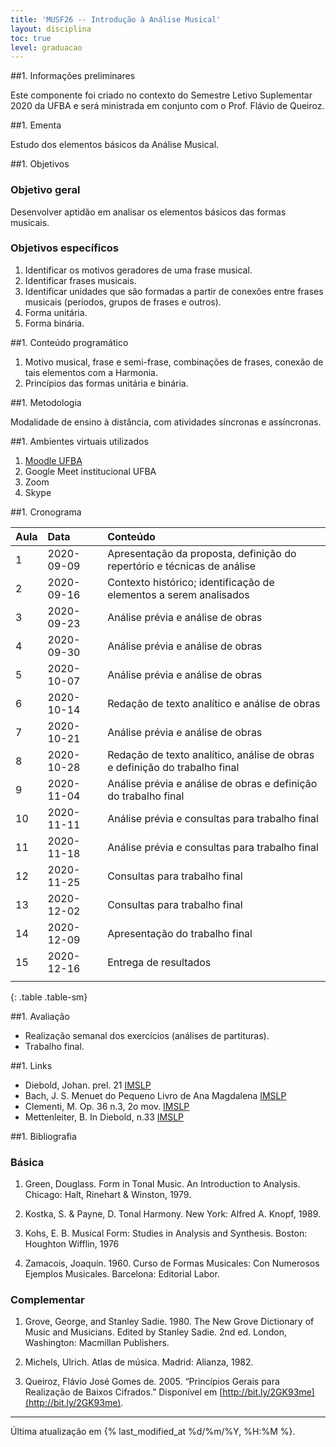 ```yaml
---
title: 'MUSF26 -- Introdução à Análise Musical'
layout: disciplina
toc: true
level: graduacao
---
```


##1. Informações preliminares

Este componente foi criado no contexto do Semestre Letivo Suplementar
2020 da UFBA e será ministrada em conjunto com o Prof. Flávio de Queiroz.

##1. Ementa

Estudo dos elementos básicos da Análise Musical.

##1. Objetivos

### Objetivo geral

Desenvolver aptidão em analisar os elementos básicos das formas musicais.

### Objetivos específicos

1. Identificar os motivos geradores de uma frase musical.
1. Identificar frases musicais.
1. Identificar unidades que são formadas a partir de conexões entre
   frases musicais (períodos, grupos de frases e outros).
1. Forma unitária.
1. Forma binária.

##1. Conteúdo programático

1. Motivo musical, frase e semi-frase, combinações de frases, conexão
   de tais elementos com a Harmonia.
1. Princípios das formas unitária e binária.

##1. Metodologia

Modalidade de ensino à distância, com atividades síncronas e
assíncronas.

##1. Ambientes virtuais utilizados

1. [Moodle UFBA](https://ava.ufba.br/course/view.php?id=13589)
1. Google Meet institucional UFBA
1. Zoom
1. Skype


##1. Cronograma

| Aula | Data       | Conteúdo                                                                   |
|:-----|:-----------|:---------------------------------------------------------------------------|
| 1    | 2020-09-09 | Apresentação da proposta, definição do repertório e técnicas de análise    |
| 2    | 2020-09-16 | Contexto histórico; identificação de elementos a serem analisados          |
| 3    | 2020-09-23 | Análise prévia e análise de obras                                          |
| 4    | 2020-09-30 | Análise prévia e análise de obras                                          |
| 5    | 2020-10-07 | Análise prévia e análise de obras                                          |
| 6    | 2020-10-14 | Redação de texto analítico e análise de obras                              |
| 7    | 2020-10-21 | Análise prévia e análise de obras                                          |
| 8    | 2020-10-28 | Redação de texto analítico, análise de obras e definição do trabalho final |
| 9    | 2020-11-04 | Análise prévia e análise de obras e definição do trabalho final            |
| 10   | 2020-11-11 | Análise prévia e consultas para trabalho final                             |
| 11   | 2020-11-18 | Análise prévia e consultas para trabalho final                             |
| 12   | 2020-11-25 | Consultas para trabalho final                                              |
| 13   | 2020-12-02 | Consultas para trabalho final                                              |
| 14   | 2020-12-09 | Apresentação do trabalho final                                             |
| 15   | 2020-12-16 | Entrega de resultados                                                      |
|      |            |                                                                            |
{: .table .table-sm}

##1. Avaliação

- Realização semanal dos exercícios (análises de partituras).
- Trabalho final.


<!-- ##1. Trabalhos -->

<!-- ##1. Recursos disponíveis -->

##1. Links

- Diebold, Johan. prel. 21 [IMSLP](https://ks.imslp.net/files/imglnks/usimg/3/37/IMSLP85001-SIBLEY1802.13363.8dc5-39087012432912vol_1.pdf)
- Bach, J. S. Menuet do Pequeno Livro de Ana Magdalena [IMSLP](https://ks.imslp.net/files/imglnks/usimg/5/58/IMSLP582238-PMLP06107-AMBach_21_Extraits.pdf)
- Clementi, M. Op. 36 n.3, 2o mov.
 [IMSLP](https://ks.imslp.net/files/imglnks/usimg/1/17/IMSLP02566-Clementi_-_Sonata_Op._36,_No.3.pdf)
- Mettenleiter, B. In Diebold, n.33
 [IMSLP](https://ks.imslp.net/files/imglnks/usimg/3/38/IMSLP283073-PMLP459404-JDiebold_175_Neue_Orgelst%C3%BCcke,_Op.70.pdf)

##1. Bibliografia

### Básica

1. Green, Douglass. Form in Tonal Music. An Introduction to
   Analysis. Chicago: Halt, Rinehart & Winston, 1979.

1. Kostka, S. & Payne, D. Tonal Harmony. New York: Alfred A. Knopf,
   1989.

1. Kohs, E. B. Musical Form: Studies in Analysis and
   Synthesis. Boston: Houghton Wifflin, 1976

1. Zamacois, Joaquín. 1960. Curso de Formas Musicales: Con Numerosos
   Ejemplos Musicales. Barcelona: Editorial Labor.


### Complementar

1. Grove, George, and Stanley Sadie. 1980. The New Grove Dictionary of
   Music and Musicians. Edited by Stanley Sadie. 2nd ed. London,
   Washington: Macmillan Publishers.

1. Michels, Ulrich. Atlas de música. Madrid: Alianza, 1982.

1. Queiroz, Flávio José Gomes de. 2005. “Princípios Gerais para
   Realização de Baixos Cifrados.” Disponível em
   [http://bit.ly/2GK93me](http://bit.ly/2GK93me).

<hr>

Última atualização em {% last_modified_at %d/%m/%Y, %H:%M %}.
